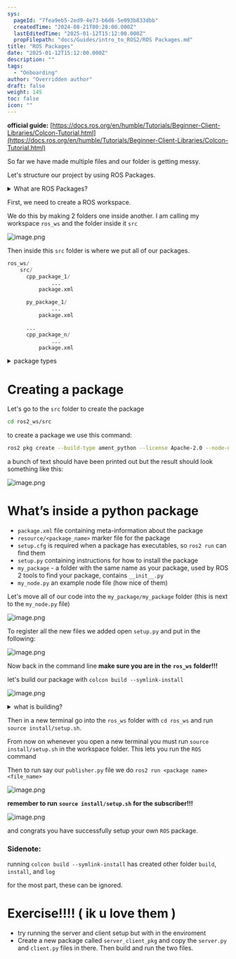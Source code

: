 ```yaml
---
sys:
  pageId: "7fea9eb5-2ed9-4e73-b6d6-5e093b833dbb"
  createdTime: "2024-08-21T00:28:00.000Z"
  lastEditedTime: "2025-01-12T15:12:00.000Z"
  propFilepath: "docs/Guides/intro_to_ROS2/ROS Packages.md"
title: "ROS Packages"
date: "2025-01-12T15:12:00.000Z"
description: ""
tags:
  - "Onboarding"
author: "Overridden author"
draft: false
weight: 145
toc: false
icon: ""
---
```


**official guide:** [https://docs.ros.org/en/humble/Tutorials/Beginner-Client-Libraries/Colcon-Tutorial.html](https://docs.ros.org/en/humble/Tutorials/Beginner-Client-Libraries/Colcon-Tutorial.html)

So far we have made multiple files and our folder is getting messy.

Let's structure our project by using ROS Packages.

<details>

<summary>What are ROS Packages?</summary>

ROS Packages are, as the name implies, packages of code that are highly sharable between ROS developers.

They consist of a folder, `package.xml` file, and source code

```python
      cpp_package_1/
		      ... imagine much code files here ..
          package.xml
```

</details>

First, we need to create a ROS workspace.

We do this by making 2 folders one inside another. I am calling my workspace `ros_ws` and the folder inside it `src`

![image.png](https://prod-files-secure.s3.us-west-2.amazonaws.com/d518164a-d88e-44d1-a4ee-3adb3bd8bce0/70706947-fd18-4537-a67b-e12946812d31/image.png?X-Amz-Algorithm=AWS4-HMAC-SHA256&X-Amz-Content-Sha256=UNSIGNED-PAYLOAD&X-Amz-Credential=ASIAZI2LB466UAW6NMU6%2F20250504%2Fus-west-2%2Fs3%2Faws4_request&X-Amz-Date=20250504T190201Z&X-Amz-Expires=3600&X-Amz-Security-Token=IQoJb3JpZ2luX2VjEHEaCXVzLXdlc3QtMiJIMEYCIQDjOH4pY707X%2Fjnw5CLVS9fXzQoXenugyaJMFHt7SzIrQIhAMUHsTYzZYjKMFcSqYqB5X3uCTUKfAKeC3R%2Fr646%2FUHjKv8DCBoQABoMNjM3NDIzMTgzODA1Igz2OsqarAHIwoxenRgq3APALXO5X1CyI6gaA6DbmrMeMq5wKwiKN2OF8JFrWxpLcnQnqJTVVO9Ff%2B9Md1YFlOc2db%2BlE8J2WF6RHp9xedpPlnzeeN82dsf05o0QQKWo0eFvoZkbF2HqQsAZsJpM40JQcM14U%2FvjCV8QwcODargo%2FFwqH6q%2FizcGb3IIqE0spbKRJfO5VKFC1T4sww1kD8K6cwldrf0Llp%2BhATrC%2F2pIaTt3A%2B%2BpHLsT0gmDRkpU5XVHce7%2FK1EaqeB2RJmAHFGZIiR%2BAIG9oRIREE5Xo8L1u7APU47jgQO9sHTPu7In%2FE2y7D%2BN8LB1KOeoJu8QsNJjJgL9ztOXGsGGDEFEMsqY38%2FeGszelggZV06HSN9%2FxDpWDvsphwi%2BseLiOaaTkElqV3qv1SmVDSXuPUv8%2BB7dRZM%2F9dlTEV98hoPZMgx3etE%2FKIjK9vzRy97P5AI%2BtaXyf%2F8d%2BqGJ%2FSaJbRiGGuUsruqKFk2zaKqSVT5ZT7qNxsftqIFHUQu3mXy36DlagnbXs2U2Be%2F55MSNyFSkXRyKsZUUDN%2Bt2hR6%2F4F%2BPMyKx6I261FyCQKDJpQ5fh2v8JwD3cEa8Ps17z82qbeRGfLrcOnaCYy4K8sTOOjPyOcEkcXE5niqok90FsMQkDDVu97ABjqkASFKguJValAoGKkITkkphOzro0GWf5xLqz3eaHo0yOV5snyy%2FBRxaMLgYCiltPoxiReNencRKuBIVvzDjjafSjpl6WRZDOPVr1OH6Ie8eOXLIWqU%2F8rA1hGGdzbbzO%2BScWPUwNLeg1qz2XhlhLDaBPZcGJa4YUm8K1EDMMZbgKaVRqtzg1fUuwFyvMzrN48yBY3veosb4MDqEDblywswUlavkfvD&X-Amz-Signature=19dc744d861ee90823f67161d906f5fa194f26896c740851a32794eb57efe347&X-Amz-SignedHeaders=host&x-id=GetObject)

Then inside this `src` folder is where we put all of our packages.

```python
ros_ws/
    src/
      cpp_package_1/
		      ...
          package.xml

      py_package_1/
		      ...
          package.xml

      ...
      cpp_package_n/
		      ...
          package.xml

```

<details>

<summary>package types</summary>

packages can be either `C++` or python.

the intern file structure is different for each but for this guide we will stick to creating python packages

</details>

# Creating a package

Let's go to the `src` folder to create the package

```bash
cd ros2_ws/src
```

to create a package we use this command:

```bash
ros2 pkg create --build-type ament_python --license Apache-2.0 --node-name my_node my_package
```

a bunch of text should have been printed out but the result should look something like this:

![image.png](https://prod-files-secure.s3.us-west-2.amazonaws.com/d518164a-d88e-44d1-a4ee-3adb3bd8bce0/e6cf1e3f-8512-4a3e-b131-079f800bf3e8/image.png?X-Amz-Algorithm=AWS4-HMAC-SHA256&X-Amz-Content-Sha256=UNSIGNED-PAYLOAD&X-Amz-Credential=ASIAZI2LB466UAW6NMU6%2F20250504%2Fus-west-2%2Fs3%2Faws4_request&X-Amz-Date=20250504T190201Z&X-Amz-Expires=3600&X-Amz-Security-Token=IQoJb3JpZ2luX2VjEHEaCXVzLXdlc3QtMiJIMEYCIQDjOH4pY707X%2Fjnw5CLVS9fXzQoXenugyaJMFHt7SzIrQIhAMUHsTYzZYjKMFcSqYqB5X3uCTUKfAKeC3R%2Fr646%2FUHjKv8DCBoQABoMNjM3NDIzMTgzODA1Igz2OsqarAHIwoxenRgq3APALXO5X1CyI6gaA6DbmrMeMq5wKwiKN2OF8JFrWxpLcnQnqJTVVO9Ff%2B9Md1YFlOc2db%2BlE8J2WF6RHp9xedpPlnzeeN82dsf05o0QQKWo0eFvoZkbF2HqQsAZsJpM40JQcM14U%2FvjCV8QwcODargo%2FFwqH6q%2FizcGb3IIqE0spbKRJfO5VKFC1T4sww1kD8K6cwldrf0Llp%2BhATrC%2F2pIaTt3A%2B%2BpHLsT0gmDRkpU5XVHce7%2FK1EaqeB2RJmAHFGZIiR%2BAIG9oRIREE5Xo8L1u7APU47jgQO9sHTPu7In%2FE2y7D%2BN8LB1KOeoJu8QsNJjJgL9ztOXGsGGDEFEMsqY38%2FeGszelggZV06HSN9%2FxDpWDvsphwi%2BseLiOaaTkElqV3qv1SmVDSXuPUv8%2BB7dRZM%2F9dlTEV98hoPZMgx3etE%2FKIjK9vzRy97P5AI%2BtaXyf%2F8d%2BqGJ%2FSaJbRiGGuUsruqKFk2zaKqSVT5ZT7qNxsftqIFHUQu3mXy36DlagnbXs2U2Be%2F55MSNyFSkXRyKsZUUDN%2Bt2hR6%2F4F%2BPMyKx6I261FyCQKDJpQ5fh2v8JwD3cEa8Ps17z82qbeRGfLrcOnaCYy4K8sTOOjPyOcEkcXE5niqok90FsMQkDDVu97ABjqkASFKguJValAoGKkITkkphOzro0GWf5xLqz3eaHo0yOV5snyy%2FBRxaMLgYCiltPoxiReNencRKuBIVvzDjjafSjpl6WRZDOPVr1OH6Ie8eOXLIWqU%2F8rA1hGGdzbbzO%2BScWPUwNLeg1qz2XhlhLDaBPZcGJa4YUm8K1EDMMZbgKaVRqtzg1fUuwFyvMzrN48yBY3veosb4MDqEDblywswUlavkfvD&X-Amz-Signature=8cfb9ba4b4a5837aa859cf17247056209fe8fe730561dee6d77cd629a06054e1&X-Amz-SignedHeaders=host&x-id=GetObject)

# What’s inside a python package

- `package.xml` file containing meta-information about the package
- `resource/<package_name>` marker file for the package
- `setup.cfg` is required when a package has executables, so `ros2 run` can find them
- `setup.py` containing instructions for how to install the package
- `my_package` - a folder with the same name as your package, used by ROS 2 tools to find your package, contains `__init__.py`
- `my_node.py` an example node file (how nice of them)

Let's move all of our code into the `my_package/my_package` folder (this is next to the `my_node.py` file)

![image.png](https://prod-files-secure.s3.us-west-2.amazonaws.com/d518164a-d88e-44d1-a4ee-3adb3bd8bce0/9ce58f11-0da9-4d3e-b86d-506a9685d378/image.png?X-Amz-Algorithm=AWS4-HMAC-SHA256&X-Amz-Content-Sha256=UNSIGNED-PAYLOAD&X-Amz-Credential=ASIAZI2LB466UAW6NMU6%2F20250504%2Fus-west-2%2Fs3%2Faws4_request&X-Amz-Date=20250504T190202Z&X-Amz-Expires=3600&X-Amz-Security-Token=IQoJb3JpZ2luX2VjEHEaCXVzLXdlc3QtMiJIMEYCIQDjOH4pY707X%2Fjnw5CLVS9fXzQoXenugyaJMFHt7SzIrQIhAMUHsTYzZYjKMFcSqYqB5X3uCTUKfAKeC3R%2Fr646%2FUHjKv8DCBoQABoMNjM3NDIzMTgzODA1Igz2OsqarAHIwoxenRgq3APALXO5X1CyI6gaA6DbmrMeMq5wKwiKN2OF8JFrWxpLcnQnqJTVVO9Ff%2B9Md1YFlOc2db%2BlE8J2WF6RHp9xedpPlnzeeN82dsf05o0QQKWo0eFvoZkbF2HqQsAZsJpM40JQcM14U%2FvjCV8QwcODargo%2FFwqH6q%2FizcGb3IIqE0spbKRJfO5VKFC1T4sww1kD8K6cwldrf0Llp%2BhATrC%2F2pIaTt3A%2B%2BpHLsT0gmDRkpU5XVHce7%2FK1EaqeB2RJmAHFGZIiR%2BAIG9oRIREE5Xo8L1u7APU47jgQO9sHTPu7In%2FE2y7D%2BN8LB1KOeoJu8QsNJjJgL9ztOXGsGGDEFEMsqY38%2FeGszelggZV06HSN9%2FxDpWDvsphwi%2BseLiOaaTkElqV3qv1SmVDSXuPUv8%2BB7dRZM%2F9dlTEV98hoPZMgx3etE%2FKIjK9vzRy97P5AI%2BtaXyf%2F8d%2BqGJ%2FSaJbRiGGuUsruqKFk2zaKqSVT5ZT7qNxsftqIFHUQu3mXy36DlagnbXs2U2Be%2F55MSNyFSkXRyKsZUUDN%2Bt2hR6%2F4F%2BPMyKx6I261FyCQKDJpQ5fh2v8JwD3cEa8Ps17z82qbeRGfLrcOnaCYy4K8sTOOjPyOcEkcXE5niqok90FsMQkDDVu97ABjqkASFKguJValAoGKkITkkphOzro0GWf5xLqz3eaHo0yOV5snyy%2FBRxaMLgYCiltPoxiReNencRKuBIVvzDjjafSjpl6WRZDOPVr1OH6Ie8eOXLIWqU%2F8rA1hGGdzbbzO%2BScWPUwNLeg1qz2XhlhLDaBPZcGJa4YUm8K1EDMMZbgKaVRqtzg1fUuwFyvMzrN48yBY3veosb4MDqEDblywswUlavkfvD&X-Amz-Signature=d63298b128a5c20710cdb6e6e92b9fd6fbbce867425e5965db2151e8e1b2585d&X-Amz-SignedHeaders=host&x-id=GetObject)

To register all the new files we added open `setup.py` and put in the following:

![image.png](https://prod-files-secure.s3.us-west-2.amazonaws.com/d518164a-d88e-44d1-a4ee-3adb3bd8bce0/1cd7c262-4cae-4496-9d75-c178537d24a2/image.png?X-Amz-Algorithm=AWS4-HMAC-SHA256&X-Amz-Content-Sha256=UNSIGNED-PAYLOAD&X-Amz-Credential=ASIAZI2LB466UAW6NMU6%2F20250504%2Fus-west-2%2Fs3%2Faws4_request&X-Amz-Date=20250504T190201Z&X-Amz-Expires=3600&X-Amz-Security-Token=IQoJb3JpZ2luX2VjEHEaCXVzLXdlc3QtMiJIMEYCIQDjOH4pY707X%2Fjnw5CLVS9fXzQoXenugyaJMFHt7SzIrQIhAMUHsTYzZYjKMFcSqYqB5X3uCTUKfAKeC3R%2Fr646%2FUHjKv8DCBoQABoMNjM3NDIzMTgzODA1Igz2OsqarAHIwoxenRgq3APALXO5X1CyI6gaA6DbmrMeMq5wKwiKN2OF8JFrWxpLcnQnqJTVVO9Ff%2B9Md1YFlOc2db%2BlE8J2WF6RHp9xedpPlnzeeN82dsf05o0QQKWo0eFvoZkbF2HqQsAZsJpM40JQcM14U%2FvjCV8QwcODargo%2FFwqH6q%2FizcGb3IIqE0spbKRJfO5VKFC1T4sww1kD8K6cwldrf0Llp%2BhATrC%2F2pIaTt3A%2B%2BpHLsT0gmDRkpU5XVHce7%2FK1EaqeB2RJmAHFGZIiR%2BAIG9oRIREE5Xo8L1u7APU47jgQO9sHTPu7In%2FE2y7D%2BN8LB1KOeoJu8QsNJjJgL9ztOXGsGGDEFEMsqY38%2FeGszelggZV06HSN9%2FxDpWDvsphwi%2BseLiOaaTkElqV3qv1SmVDSXuPUv8%2BB7dRZM%2F9dlTEV98hoPZMgx3etE%2FKIjK9vzRy97P5AI%2BtaXyf%2F8d%2BqGJ%2FSaJbRiGGuUsruqKFk2zaKqSVT5ZT7qNxsftqIFHUQu3mXy36DlagnbXs2U2Be%2F55MSNyFSkXRyKsZUUDN%2Bt2hR6%2F4F%2BPMyKx6I261FyCQKDJpQ5fh2v8JwD3cEa8Ps17z82qbeRGfLrcOnaCYy4K8sTOOjPyOcEkcXE5niqok90FsMQkDDVu97ABjqkASFKguJValAoGKkITkkphOzro0GWf5xLqz3eaHo0yOV5snyy%2FBRxaMLgYCiltPoxiReNencRKuBIVvzDjjafSjpl6WRZDOPVr1OH6Ie8eOXLIWqU%2F8rA1hGGdzbbzO%2BScWPUwNLeg1qz2XhlhLDaBPZcGJa4YUm8K1EDMMZbgKaVRqtzg1fUuwFyvMzrN48yBY3veosb4MDqEDblywswUlavkfvD&X-Amz-Signature=1de2e814a4d499f4e22066bef972d487cafbaec4cef5a602691f44631f27ef7c&X-Amz-SignedHeaders=host&x-id=GetObject)

Now back in the command line **make sure you are in the** **`ros_ws`** **folder!!!**

let's build our package with `colcon build --symlink-install`

![image.png](https://prod-files-secure.s3.us-west-2.amazonaws.com/d518164a-d88e-44d1-a4ee-3adb3bd8bce0/2f2a0d27-b173-48fd-b189-5f5c0ce65619/image.png?X-Amz-Algorithm=AWS4-HMAC-SHA256&X-Amz-Content-Sha256=UNSIGNED-PAYLOAD&X-Amz-Credential=ASIAZI2LB466UAW6NMU6%2F20250504%2Fus-west-2%2Fs3%2Faws4_request&X-Amz-Date=20250504T190202Z&X-Amz-Expires=3600&X-Amz-Security-Token=IQoJb3JpZ2luX2VjEHEaCXVzLXdlc3QtMiJIMEYCIQDjOH4pY707X%2Fjnw5CLVS9fXzQoXenugyaJMFHt7SzIrQIhAMUHsTYzZYjKMFcSqYqB5X3uCTUKfAKeC3R%2Fr646%2FUHjKv8DCBoQABoMNjM3NDIzMTgzODA1Igz2OsqarAHIwoxenRgq3APALXO5X1CyI6gaA6DbmrMeMq5wKwiKN2OF8JFrWxpLcnQnqJTVVO9Ff%2B9Md1YFlOc2db%2BlE8J2WF6RHp9xedpPlnzeeN82dsf05o0QQKWo0eFvoZkbF2HqQsAZsJpM40JQcM14U%2FvjCV8QwcODargo%2FFwqH6q%2FizcGb3IIqE0spbKRJfO5VKFC1T4sww1kD8K6cwldrf0Llp%2BhATrC%2F2pIaTt3A%2B%2BpHLsT0gmDRkpU5XVHce7%2FK1EaqeB2RJmAHFGZIiR%2BAIG9oRIREE5Xo8L1u7APU47jgQO9sHTPu7In%2FE2y7D%2BN8LB1KOeoJu8QsNJjJgL9ztOXGsGGDEFEMsqY38%2FeGszelggZV06HSN9%2FxDpWDvsphwi%2BseLiOaaTkElqV3qv1SmVDSXuPUv8%2BB7dRZM%2F9dlTEV98hoPZMgx3etE%2FKIjK9vzRy97P5AI%2BtaXyf%2F8d%2BqGJ%2FSaJbRiGGuUsruqKFk2zaKqSVT5ZT7qNxsftqIFHUQu3mXy36DlagnbXs2U2Be%2F55MSNyFSkXRyKsZUUDN%2Bt2hR6%2F4F%2BPMyKx6I261FyCQKDJpQ5fh2v8JwD3cEa8Ps17z82qbeRGfLrcOnaCYy4K8sTOOjPyOcEkcXE5niqok90FsMQkDDVu97ABjqkASFKguJValAoGKkITkkphOzro0GWf5xLqz3eaHo0yOV5snyy%2FBRxaMLgYCiltPoxiReNencRKuBIVvzDjjafSjpl6WRZDOPVr1OH6Ie8eOXLIWqU%2F8rA1hGGdzbbzO%2BScWPUwNLeg1qz2XhlhLDaBPZcGJa4YUm8K1EDMMZbgKaVRqtzg1fUuwFyvMzrN48yBY3veosb4MDqEDblywswUlavkfvD&X-Amz-Signature=b6db243858bbc7328cd4f043f75ba4c2c85e721919afcdca773b48bf32b62385&X-Amz-SignedHeaders=host&x-id=GetObject)

<details>

<summary>what is building?</summary>

if you are a CS major at Rose-Hulman you will learn the answer to this in CSSE132

but TLDR; is it combines all the code files into one program that can be run easily 

</details>

Then in a new terminal go into the `ros_ws` folder with `cd ros_ws` and run `source install/setup.sh`. 

From now on whenever you open a new terminal you must run `source install/setup.sh` in the workspace folder. This lets you run the `ROS` command

Then to run say our `publisher.py` file we do `ros2 run <package name> <file_name>`

![image.png](https://prod-files-secure.s3.us-west-2.amazonaws.com/d518164a-d88e-44d1-a4ee-3adb3bd8bce0/4f4b1219-3a44-4632-aa0a-ce3471699f59/image.png?X-Amz-Algorithm=AWS4-HMAC-SHA256&X-Amz-Content-Sha256=UNSIGNED-PAYLOAD&X-Amz-Credential=ASIAZI2LB466UAW6NMU6%2F20250504%2Fus-west-2%2Fs3%2Faws4_request&X-Amz-Date=20250504T190202Z&X-Amz-Expires=3600&X-Amz-Security-Token=IQoJb3JpZ2luX2VjEHEaCXVzLXdlc3QtMiJIMEYCIQDjOH4pY707X%2Fjnw5CLVS9fXzQoXenugyaJMFHt7SzIrQIhAMUHsTYzZYjKMFcSqYqB5X3uCTUKfAKeC3R%2Fr646%2FUHjKv8DCBoQABoMNjM3NDIzMTgzODA1Igz2OsqarAHIwoxenRgq3APALXO5X1CyI6gaA6DbmrMeMq5wKwiKN2OF8JFrWxpLcnQnqJTVVO9Ff%2B9Md1YFlOc2db%2BlE8J2WF6RHp9xedpPlnzeeN82dsf05o0QQKWo0eFvoZkbF2HqQsAZsJpM40JQcM14U%2FvjCV8QwcODargo%2FFwqH6q%2FizcGb3IIqE0spbKRJfO5VKFC1T4sww1kD8K6cwldrf0Llp%2BhATrC%2F2pIaTt3A%2B%2BpHLsT0gmDRkpU5XVHce7%2FK1EaqeB2RJmAHFGZIiR%2BAIG9oRIREE5Xo8L1u7APU47jgQO9sHTPu7In%2FE2y7D%2BN8LB1KOeoJu8QsNJjJgL9ztOXGsGGDEFEMsqY38%2FeGszelggZV06HSN9%2FxDpWDvsphwi%2BseLiOaaTkElqV3qv1SmVDSXuPUv8%2BB7dRZM%2F9dlTEV98hoPZMgx3etE%2FKIjK9vzRy97P5AI%2BtaXyf%2F8d%2BqGJ%2FSaJbRiGGuUsruqKFk2zaKqSVT5ZT7qNxsftqIFHUQu3mXy36DlagnbXs2U2Be%2F55MSNyFSkXRyKsZUUDN%2Bt2hR6%2F4F%2BPMyKx6I261FyCQKDJpQ5fh2v8JwD3cEa8Ps17z82qbeRGfLrcOnaCYy4K8sTOOjPyOcEkcXE5niqok90FsMQkDDVu97ABjqkASFKguJValAoGKkITkkphOzro0GWf5xLqz3eaHo0yOV5snyy%2FBRxaMLgYCiltPoxiReNencRKuBIVvzDjjafSjpl6WRZDOPVr1OH6Ie8eOXLIWqU%2F8rA1hGGdzbbzO%2BScWPUwNLeg1qz2XhlhLDaBPZcGJa4YUm8K1EDMMZbgKaVRqtzg1fUuwFyvMzrN48yBY3veosb4MDqEDblywswUlavkfvD&X-Amz-Signature=407b49eee9cda57223fe5a83caf8144176bf11b2cdf91cfc5db1ea84055528bd&X-Amz-SignedHeaders=host&x-id=GetObject)

**remember to run** **`source install/setup.sh`** **for the subscriber!!!**

![image.png](https://prod-files-secure.s3.us-west-2.amazonaws.com/d518164a-d88e-44d1-a4ee-3adb3bd8bce0/02121119-dad4-49ec-8356-c956108b4243/image.png?X-Amz-Algorithm=AWS4-HMAC-SHA256&X-Amz-Content-Sha256=UNSIGNED-PAYLOAD&X-Amz-Credential=ASIAZI2LB466UAW6NMU6%2F20250504%2Fus-west-2%2Fs3%2Faws4_request&X-Amz-Date=20250504T190202Z&X-Amz-Expires=3600&X-Amz-Security-Token=IQoJb3JpZ2luX2VjEHEaCXVzLXdlc3QtMiJIMEYCIQDjOH4pY707X%2Fjnw5CLVS9fXzQoXenugyaJMFHt7SzIrQIhAMUHsTYzZYjKMFcSqYqB5X3uCTUKfAKeC3R%2Fr646%2FUHjKv8DCBoQABoMNjM3NDIzMTgzODA1Igz2OsqarAHIwoxenRgq3APALXO5X1CyI6gaA6DbmrMeMq5wKwiKN2OF8JFrWxpLcnQnqJTVVO9Ff%2B9Md1YFlOc2db%2BlE8J2WF6RHp9xedpPlnzeeN82dsf05o0QQKWo0eFvoZkbF2HqQsAZsJpM40JQcM14U%2FvjCV8QwcODargo%2FFwqH6q%2FizcGb3IIqE0spbKRJfO5VKFC1T4sww1kD8K6cwldrf0Llp%2BhATrC%2F2pIaTt3A%2B%2BpHLsT0gmDRkpU5XVHce7%2FK1EaqeB2RJmAHFGZIiR%2BAIG9oRIREE5Xo8L1u7APU47jgQO9sHTPu7In%2FE2y7D%2BN8LB1KOeoJu8QsNJjJgL9ztOXGsGGDEFEMsqY38%2FeGszelggZV06HSN9%2FxDpWDvsphwi%2BseLiOaaTkElqV3qv1SmVDSXuPUv8%2BB7dRZM%2F9dlTEV98hoPZMgx3etE%2FKIjK9vzRy97P5AI%2BtaXyf%2F8d%2BqGJ%2FSaJbRiGGuUsruqKFk2zaKqSVT5ZT7qNxsftqIFHUQu3mXy36DlagnbXs2U2Be%2F55MSNyFSkXRyKsZUUDN%2Bt2hR6%2F4F%2BPMyKx6I261FyCQKDJpQ5fh2v8JwD3cEa8Ps17z82qbeRGfLrcOnaCYy4K8sTOOjPyOcEkcXE5niqok90FsMQkDDVu97ABjqkASFKguJValAoGKkITkkphOzro0GWf5xLqz3eaHo0yOV5snyy%2FBRxaMLgYCiltPoxiReNencRKuBIVvzDjjafSjpl6WRZDOPVr1OH6Ie8eOXLIWqU%2F8rA1hGGdzbbzO%2BScWPUwNLeg1qz2XhlhLDaBPZcGJa4YUm8K1EDMMZbgKaVRqtzg1fUuwFyvMzrN48yBY3veosb4MDqEDblywswUlavkfvD&X-Amz-Signature=d42b294a0a78f0ae2ed72899bfe9fe18466029876361374b8719c6db22738d33&X-Amz-SignedHeaders=host&x-id=GetObject)

and congrats you have successfully setup your own `ROS` package.

### Sidenote:

running `colcon build --symlink-install` has created other folder `build`, `install`, and `log`

for the most part, these can be ignored.

# Exercise!!!! ( ik u love them )

- try running the server and client setup but with in the enviroment
- Create a new package called `server_client_pkg` and copy the `server.py` and `client.py` files in there. Then build and run the two files.
